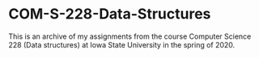 # COM-S-228-Data-Structures
This is an archive of my assignments from the course Computer Science 228 (Data structures) at Iowa State University in the spring of 2020.
